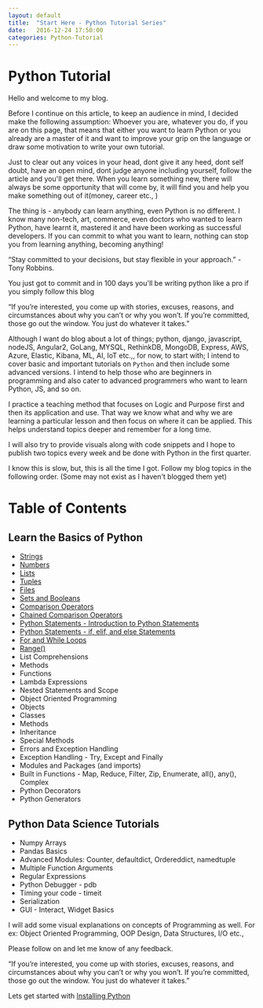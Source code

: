 ```yaml
---
layout: default
title:  "Start Here - Python Tutorial Series"
date:   2016-12-24 17:50:00
categories: Python-Tutorial
---
```

# Python Tutorial

Hello and welcome to my blog. 

Before I continue on this article, to keep an audience in mind, I decided make the following assumption: 
Whoever you are, whatever you do, if you are on this page, that means that either you want to learn Python or you already are a master of it and want to improve your grip on the language or draw some motivation to write your own tutorial. 

Just to clear out any voices in your head, dont give it any heed, dont self doubt, have an open mind, dont judge anyone including yourself, follow the article and you'll get there. When you learn something new, there will always be some opportunity that will come by, it will find you and help you make something out of it(money, career etc., ) 

The thing is - anybody can learn anything, even Python is no different. I know many non-tech, art, commerce, even doctors who wanted to learn Python, have learnt it, mastered it and have been working as successful developers. If you can commit to what you want to learn, nothing can stop you from learning anything, becoming anything!

“Stay committed to your decisions, but stay flexible in your approach.” - Tony Robbins. 

You just got to commit and in 100 days you'll be writing python like a pro if you simply follow this blog

“If you’re interested, you come up with stories, excuses, reasons, and circumstances about why you can’t or why you won’t. If you’re committed, those go out the window. You just do whatever it takes.”

Although I want do blog about a lot of things; python, django, javascript, nodeJS, Angular2, GoLang, MYSQL, RethinkDB, MongoDB, Express, AWS, Azure, Elastic, Kibana, ML, AI, IoT etc.,, for now, to start with; I intend to cover basic and important tutorials on `Python` and then include some advanced versions. I intend to help those who are beginners in programming and also cater to advanced programmers who want to learn Python, JS, and so on.

I practice a teaching method that focuses on Logic and Purpose first and then its application and use. That way we know what and why we are learning a particular lesson and then focus on where it can be applied. This helps understand topics deeper and remember for a long time.

I will also try to provide visuals along with code snippets and I hope to publish two topics every week and be done with Python in the first quarter. 

I know this is slow, but, this is all the time I got. Follow my blog topics in the following order. (Some may not exist as I haven't blogged them yet)

# Table of Contents

## Learn the Basics of Python

* [Strings](/python-tutorial/2016/12/25/strings.html)
* [Numbers](/python-tutorial/2016/12/26/numbers.html)
* [Lists](/python-tutorial/2016/12/25/lists.html)
* [Tuples](/python-tutorial/2016/12/26/tuples.html)
* [Files](/python-tutorial/2016/12/26/files.html)
* [Sets and Booleans](/python-tutorial/2016/12/25/setsandbooleans.html)
* [Comparison Operators](/python-tutorial/2016/12/28/comparison-operators.html)
* [Chained Comparison Operators](/python-tutorial/2016/12/29/chained-comparison-operators.html)
* [Python Statements - Introduction to Python Statements](/python-tutorial/2016/12/29/python-statements-intro.html)
* [Python Statements - if, elif, and else Statements](/python-tutorial/2016/12/29/python-statements2.html)
* [For and While Loops](python-tutorial/2016/12/30/while-loop.html)
* [Range()](/python-tutorial/2016/12/31/range.html)
* List Comprehensions
* Methods
* Functions
* Lambda Expressions
* Nested Statements and Scope
* Object Oriented Programming
* Objects
* Classes
* Methods
* Inheritance
* Special Methods
* Errors and Exception Handling
* Exception Handling - Try, Except and Finally
* Modules and Packages (and imports)
* Built in Functions - Map, Reduce, Filter, Zip, Enumerate, all(), any(), Complex
* Python Decorators
* Python Generators


## Python Data Science Tutorials
* Numpy Arrays
* Pandas Basics
* Advanced Modules: Counter, defaultdict, Ordereddict, namedtuple
* Multiple Function Arguments
* Regular Expressions
* Python Debugger - pdb
* Timing your code - timeit
* Serialization
* GUI - Interact, Widget Basics

I will add some visual explanations on concepts of Programming as well. For ex: Object Oriented Programming, OOP Design, Data Structures, I/O etc., 

Please follow on and let me know of any feedback. 

“If you’re interested, you come up with stories, excuses, reasons, and circumstances about why you can’t or why you won’t. If you’re committed, those go out the window. You just do whatever it takes.”

Lets get started with [Installing Python](/python-tutorial/2016/12/25/python-install.html)
